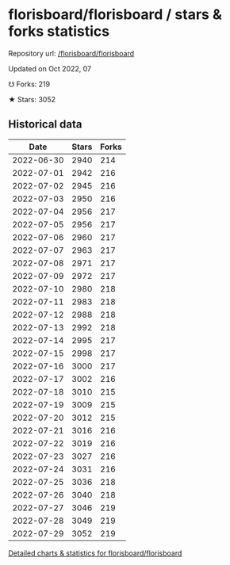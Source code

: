# florisboard/florisboard / stars & forks statistics

Repository url: [/florisboard/florisboard](https://github.com/florisboard/florisboard)

Updated on Oct 2022, 07

☋ Forks: 219

★ Stars: 3052

## Historical data
| Date | Stars | Forks |
|------|-------|-------|
| 2022-06-30 | 2940 | 214 | 
| 2022-07-01 | 2942 | 216 | 
| 2022-07-02 | 2945 | 216 | 
| 2022-07-03 | 2950 | 216 | 
| 2022-07-04 | 2956 | 217 | 
| 2022-07-05 | 2956 | 217 | 
| 2022-07-06 | 2960 | 217 | 
| 2022-07-07 | 2963 | 217 | 
| 2022-07-08 | 2971 | 217 | 
| 2022-07-09 | 2972 | 217 | 
| 2022-07-10 | 2980 | 218 | 
| 2022-07-11 | 2983 | 218 | 
| 2022-07-12 | 2988 | 218 | 
| 2022-07-13 | 2992 | 218 | 
| 2022-07-14 | 2995 | 217 | 
| 2022-07-15 | 2998 | 217 | 
| 2022-07-16 | 3000 | 217 | 
| 2022-07-17 | 3002 | 216 | 
| 2022-07-18 | 3010 | 215 | 
| 2022-07-19 | 3009 | 215 | 
| 2022-07-20 | 3012 | 215 | 
| 2022-07-21 | 3016 | 216 | 
| 2022-07-22 | 3019 | 216 | 
| 2022-07-23 | 3027 | 216 | 
| 2022-07-24 | 3031 | 216 | 
| 2022-07-25 | 3036 | 218 | 
| 2022-07-26 | 3040 | 218 | 
| 2022-07-27 | 3046 | 219 | 
| 2022-07-28 | 3049 | 219 | 
| 2022-07-29 | 3052 | 219 | 


[Detailed charts & statistics for florisboard/florisboard](https://reviewgithub.com/rep/florisboard/florisboard)
